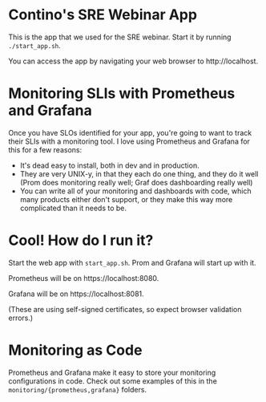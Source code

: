 # Contino's SRE Webinar App

This is the app that we used for the SRE webinar. Start it by running
`./start_app.sh`.

You can access the app by navigating your web browser to http://localhost.

# Monitoring SLIs with Prometheus and Grafana

Once you have SLOs identified for your app, you're going to want to track their SLIs with a
monitoring tool. I love using Prometheus and Grafana for this for a few reasons:

- It's dead easy to install, both in dev and in production.
- They are very UNIX-y, in that they each do one thing, and they do it well
  (Prom does monitoring really well; Graf does dashboarding really well)
- You can write all of your monitoring and dashboards with code, which many
  products either don't support, or they make this way more complicated than
  it needs to be.

# Cool! How do I run it?

Start the web app with `start_app.sh`. Prom and Grafana will start up with it.

Prometheus will be on https://localhost:8080.

Grafana will be on https://localhost:8081.

(These are using self-signed certificates, so expect browser validation errors.)

# Monitoring as Code

Prometheus and Grafana make it easy to store your monitoring configurations in code. Check out
some examples of this in the `monitoring/{prometheus,grafana}` folders.
